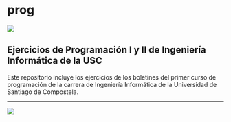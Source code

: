 # prog
![](https://github.com/ACMCMC/prog/workflows/Compilar/badge.svg)
## Ejercicios de Programación I y II de Ingeniería Informática de la USC
Este repositorio incluye los ejercicios de los boletines del primer curso de programación de la carrera de Ingeniería Informática de la Universidad de Santiago de Compostela.

---

![](https://www.usc.gal/export9/sites/webinstitucional/es/centros/etse/imaxes/conxunto_identidade.gif)

